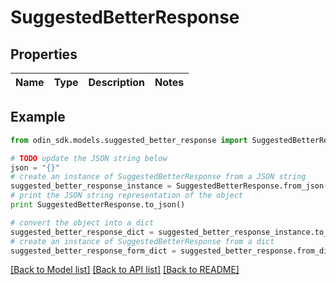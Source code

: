 # SuggestedBetterResponse


## Properties

Name | Type | Description | Notes
------------ | ------------- | ------------- | -------------

## Example

```python
from odin_sdk.models.suggested_better_response import SuggestedBetterResponse

# TODO update the JSON string below
json = "{}"
# create an instance of SuggestedBetterResponse from a JSON string
suggested_better_response_instance = SuggestedBetterResponse.from_json(json)
# print the JSON string representation of the object
print SuggestedBetterResponse.to_json()

# convert the object into a dict
suggested_better_response_dict = suggested_better_response_instance.to_dict()
# create an instance of SuggestedBetterResponse from a dict
suggested_better_response_form_dict = suggested_better_response.from_dict(suggested_better_response_dict)
```
[[Back to Model list]](../README.md#documentation-for-models) [[Back to API list]](../README.md#documentation-for-api-endpoints) [[Back to README]](../README.md)


